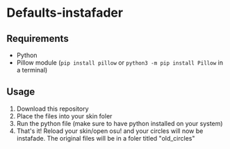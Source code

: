 # Defaults-instafader

<h2>Requirements</h2>

* Python
* Pillow module (```pip install pillow``` or ```python3 -m pip install Pillow``` in a terminal)


<h2>Usage</h2>

1. Download this repository
2. Place the files into your skin foler
3. Run the python file (make sure to have python installed on your system)
4. That's it! Reload your skin/open osu! and your circles will now be instafade. The original files will be in a foler titled "old_circles"
